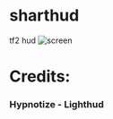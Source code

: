 # sharthud
 tf2 hud
 ![screen](https://i.imgur.com/p6eMQsg.png)
  # Credits:
  ### Hypnotize - Lighthud

